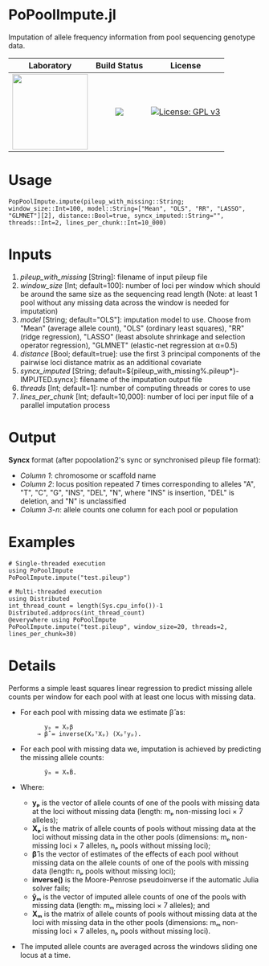 # PoPoolImpute.jl
Imputation of allele frequency information from pool sequencing genotype data.

|**Laboratory**|**Build Status**|**License**|
|:---:|:---:|:---:|
| <a href="https://adaptive-evolution.biosciences.unimelb.edu.au/"><img src="https://adaptive-evolution.biosciences.unimelb.edu.au/Adaptive%20Evolution%20Logo%20mod.png" width="150"></a> | <a href="https://github.com/jeffersonfparil/PoPoolImpute.jl/actions"><img src="https://github.com/jeffersonfparil/PoPoolImpute.jl/actions/workflows/julia.yml/badge.svg"></a> | [![License: GPL v3](https://img.shields.io/badge/License-GPLv3-blue.svg)](https://www.gnu.org/licenses/gpl-3.0) |

# Usage
```
PopPoolImpute.impute(pileup_with_missing::String; window_size::Int=100, model::String=["Mean", "OLS", "RR", "LASSO", "GLMNET"][2], distance::Bool=true, syncx_imputed::String="", threads::Int=2, lines_per_chunk::Int=10_000)
```

# Inputs
1. *pileup_with_missing* \[String\]: filename of input pileup file
2. *window_size* \[Int; default=100\]: number of loci per window which should be around the same size as the sequencing read length (Note: at least 1 pool without any missing data across the window is needed for imputation)
3. *model* \[String; default="OLS"\]: imputation model to use. Choose from "Mean" (average allele count), "OLS" (ordinary least squares), "RR" (ridge regression), "LASSO" (least absolute shrinkage and selection operator regression), "GLMNET" (elastic-net regression at α=0.5)
4. *distance* \[Bool; default=true\]: use the first 3 principal components of the pairwise loci distance matrix as an additional covariate
5. *syncx_imputed* \[String; default=\${pileup_with_missing%.pileup*}-IMPUTED.syncx\]: filename of the imputation output file
6. *threads* \[Int; default=1\]: number of computing threads or cores to use
7. *lines_per_chunk* \[Int; default=10,000\]: number of loci per input file of a parallel imputation process

# Output
**Syncx** format (after popoolation2's sync or synchronised pileup file format):
- *Column 1*:   chromosome or scaffold name
- *Column 2*:   locus position repeated 7 times corresponding to alleles "A", "T", "C", "G", "INS", "DEL", "N", where "INS" is insertion, "DEL" is deletion, and "N" is unclassified
- *Column 3-n*: allele counts one column for each pool or population

# Examples

```
# Single-threaded execution
using PoPoolImpute
PoPoolImpute.impute("test.pileup")

# Multi-threaded execution
using Distributed
int_thread_count = length(Sys.cpu_info())-1
Distributed.addprocs(int_thread_count)
@everywhere using PoPoolImpute
PoPoolImpute.impute("test.pileup", window_size=20, threads=2, lines_per_chunk=30)
```

# Details
Performs a simple least squares linear regression to predict missing allele counts per window for each pool with at least one locus with missing data.
- For each pool with missing data we estimate β̂ as:
```
          yₚ = Xₚβ
        → β̂ = inverse(XₚᵀXₚ) (Xₚᵀyₚ).
```

- For each pool with missing data we, imputation is achieved by predicting the missing allele counts:
```
          ŷₘ = XₘB̂.
```
- Where:
    + **yₚ** is the vector of allele counts of one of the pools with missing data at the loci without missing data (length: mₚ non-missing loci × 7 alleles);
    + **Xₚ** is the matrix of allele counts of pools without missing data at the loci without missing data in the other pools (dimensions: mₚ non-missing loci × 7 alleles, nₚ pools without missing loci);
    + **β̂** is the vector of estimates of the effects of each pool without missing data on the allele counts of one of the pools with missing data (length: nₚ pools without missing loci);
    + **inverse()** is the Moore-Penrose pseudoinverse if the automatic Julia solver fails;
    + **ŷₘ** is the vector of imputed allele counts of one of the pools with missing data (length: mₘ missing loci × 7 alleles); and
    + **Xₘ** is the matrix of allele counts of pools without missing data at the loci with missing data in the other pools (dimensions: mₘ non-missing loci × 7 alleles, nₚ pools without missing loci).

- The imputed allele counts are averaged across the windows sliding one locus at a time.
